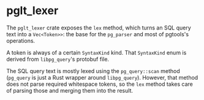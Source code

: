 # pglt_lexer

The `pglt_lexer` crate exposes the `lex` method, which turns an SQL query text into a `Vec<Token>>`: the base for the `pg_parser` and most of pgtools's operations.

A token is always of a certain `SyntaxKind` kind. That `SyntaxKind` enum is derived from `libpg_query`'s protobuf file.

The SQL query text is mostly lexed using the `pg_query::scan` method (`pg_query` is just a Rust wrapper around `libpg_query`).
However, that method does not parse required whitespace tokens, so the `lex` method takes care of parsing those and merging them into the result.

